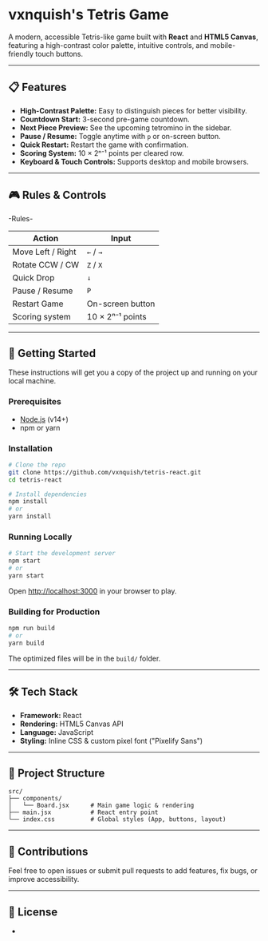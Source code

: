 # vxnquish's Tetris Game

A modern, accessible Tetris-like game built with **React** and **HTML5 Canvas**, featuring a high-contrast color palette, intuitive controls, and mobile-friendly touch buttons.

---

## 📋 Features

- **High-Contrast Palette:** Easy to distinguish pieces for better visibility.
- **Countdown Start:** 3-second pre-game countdown.
- **Next Piece Preview:** See the upcoming tetromino in the sidebar.
- **Pause / Resume:** Toggle anytime with `p` or on-screen button.
- **Quick Restart:** Restart the game with confirmation.
- **Scoring System:** 10 × 2ⁿ⁻¹ points per cleared row.
- **Keyboard & Touch Controls:** Supports desktop and mobile browsers.

---

## 🎮 Rules & Controls

-Rules-

| Action            | Input            |
| ----------------- | ---------------- |
| Move Left / Right | `←` / `→`        |
| Rotate CCW / CW   | `Z` / `X`        |
| Quick Drop        | `↓`              |
| Pause / Resume    | `P`              |
| Restart Game      | On-screen button |
| Scoring system    | 10 × 2ⁿ⁻¹ points |

---

## 🚀 Getting Started

These instructions will get you a copy of the project up and running on your local machine.

### Prerequisites

- [Node.js](https://nodejs.org/) (v14+)
- npm or yarn

### Installation

```bash
# Clone the repo
git clone https://github.com/vxnquish/tetris-react.git
cd tetris-react

# Install dependencies
npm install
# or
yarn install
```

### Running Locally

```bash
# Start the development server
npm start
# or
yarn start
```

Open [http://localhost:3000](http://localhost:3000) in your browser to play.

### Building for Production

```bash
npm run build
# or
yarn build
```

The optimized files will be in the `build/` folder.

---

## 🛠️ Tech Stack

- **Framework:** React
- **Rendering:** HTML5 Canvas API
- **Language:** JavaScript
- **Styling:** Inline CSS & custom pixel font ("Pixelify Sans")

---

## 📁 Project Structure

```
src/
├── components/
│   └── Board.jsx      # Main game logic & rendering
├── main.jsx           # React entry point
└── index.css          # Global styles (App, buttons, layout)
```

---

## 🎉 Contributions

Feel free to open issues or submit pull requests to add features, fix bugs, or improve accessibility.

---

## 📜 License

-